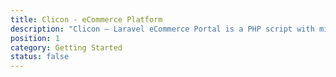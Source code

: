 ```yaml
---
title: Clicon - eCommerce Platform
description: "Clicon – Laravel eCommerce Portal is a PHP script with minimal, clean, flexible, and structured code. "
position: 1
category: Getting Started
status: false
---
```

